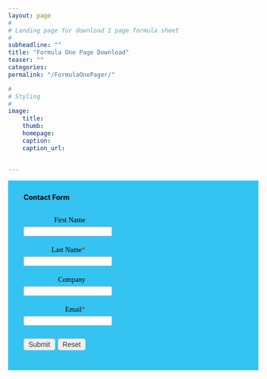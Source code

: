 ```yaml
---
layout: page
#
# Landing page for download 1 page formula sheet
#
subheadline: ""
title: "Formula One Page Download"
teaser: ""
categories:
permalink: "/FormulaOnePager/"

#
# Styling
#
image:
    title:
    thumb:
    homepage:
    caption:
    caption_url:


---
```


<!-- Note :
   - You can modify the font style and form style to suit your website.
   - Code lines with comments Do not remove this code are required for the form to work properly, make sure that you do not remove these lines of code.
   - The Mandatory check script can modified as to suit your business needs.
   - It is important that you test the modified form before going live.
'https://crm.zoho.eu/crm/WebToLeadForm'
   -->

   <!-- Note :
      - You can modify the font style and form style to suit your website.
      - Code lines with comments Do not remove this code are required for the form to work properly, make sure that you do not remove these lines of code.
      - The Mandatory check script can modified as to suit your business needs.
      - It is important that you test the modified form before going live.-->
   <div id='crmWebToEntityForm' class='zcwf_lblRight crmWebToEntityForm' style='background-color: #35C3F2;color: black;max-width: 600px;'>
     <meta name='viewport' content='width=device-width, initial-scale=1.0'>
      <META HTTP-EQUIV ='content-type' CONTENT='text/html;charset=UTF-8'>
      <form action='https://crm.zoho.eu/crm/WebToLeadForm' name=WebToLeads320819000000266556 method='POST' onSubmit='javascript:document.charset="UTF-8"; return checkMandatory320819000000266556()' accept-charset='UTF-8'>
    <input type='text' style='display:none;' name='xnQsjsdp' value='5e63d97a5a71d131b670531eaab98cc2ef64aaf86ffd53f9a32178e4bf92e5e9'/>
    <input type='hidden' name='zc_gad' id='zc_gad' value=''/>
    <input type='text' style='display:none;' name='xmIwtLD' value='ca31c2bff530fedc88aa9d5863e5bfa742086a1c33fd2882bb7a6a363ee99e15'/>
    <input type='text'  style='display:none;' name='actionType' value='TGVhZHM='/>
    <input type='text' style='display:none;' name='returnURL' value='http://localhost:/download/' />
   	 <!-- Do not remove this code. -->
   <style>
   html,body{
   	margin: 0px;
   }
   #crmWebToEntityForm.zcwf_lblRight {
   	width:100%;
   	padding: 25px;
   	margin: 0 auto;
   	box-sizing: border-box;
   }
   #crmWebToEntityForm.zcwf_lblRight * {
   	box-sizing: border-box;
   }
   #crmWebToEntityForm{text-align: left;}
   #crmWebToEntityForm * {
   	direction: ltr;
   }
   .zcwf_lblRight .zcwf_title {
   	word-wrap: break-word;
   	padding: 0px 6px 10px;
   	font-weight: bold;
   }
   .zcwf_lblRight .zcwf_col_fld input[type=text], .zcwf_lblRight .zcwf_col_fld textarea {
   	width: 60%;
   	border: 1px solid #ccc;
   	resize: vertical;
   	border-radius: 2px;
   	float: left;
   }
   .zcwf_lblRight .zcwf_col_lab {
   	width: 30%;
   	word-break: break-word;
   	padding: 0px 6px 0px;
   	margin-right: 10px;
   	margin-top: 5px;
   	float: left;
   	min-height: 1px;
   	text-align: right;
   }
   .zcwf_lblRight .zcwf_col_fld {
   	float: left;
   	width: 68%;
   	padding: 0px 6px 0px;
   	position: relative;
   	margin-top: 5px;
   }
   .zcwf_lblRight .zcwf_privacy{padding: 6px;}
   .zcwf_lblRight .wfrm_fld_dpNn{display: none;}
   .dIB{display: inline-block;}
   .zcwf_lblRight .zcwf_col_fld_slt {
   	width: 60%;
   	border: 1px solid #ccc;
   	background: #fff;
   	border-radius: 4px;
   	font-size: 14px;
   	float: left;
   	resize: vertical;
   }
   .zcwf_lblRight .zcwf_row:after, .zcwf_lblRight .zcwf_col_fld:after {
   	content: '';
   	display: table;
   	clear: both;
   }
   .zcwf_lblRight .zcwf_col_help {
   	float: left;
   	margin-left: 7px;
   	font-size: 14px;
   	max-width: 35%;
   	word-break: break-word;
   }
   .zcwf_lblRight .zcwf_help_icon {
   	cursor: pointer;
   	width: 16px;
   	height: 16px;
   	display: inline-block;
   	background: #fff;
   	border: 1px solid #ccc;
   	color: #ccc;
   	text-align: center;
   	font-size: 11px;
   	line-height: 16px;
   	font-weight: bold;
   	border-radius: 50%;
   }
   .zcwf_lblRight .zcwf_row {margin: 15px 0px;}
   .zcwf_lblRight .formsubmit {
   	margin-right: 5px;
   	cursor: pointer;
   	color: #333;
   	font-size: 14px;
   }
   .zcwf_lblRight .zcwf_privacy_txt {
   	color: rgb(0, 0, 0);
   	font-size: 14px;
   	font-family: Verdana;
   	display: inline-block;
   	vertical-align: top;
   	color: #333;
   	padding-top: 2px;
   	margin-left: 6px;
   }
   .zcwf_lblRight .zcwf_button {
   	font-size: 14px;
   	color: #333;
   	border: 1px solid #ccc;
   	padding: 3px 9px;
   	border-radius: 4px;
   	cursor: pointer;
   	max-width: 120px;
   	overflow: hidden;
   	text-overflow: ellipsis;
   	white-space: nowrap;
   }
   .zcwf_lblRight .zcwf_tooltip_over{
   	position: relative;
   }
   .zcwf_lblRight .zcwf_tooltip_ctn{
   	position: absolute;
   	background: #dedede;
   	padding: 3px 6px;
   	top: 3px;
   	border-radius: 4px;word-break: break-all;
   	min-width: 50px;
   	max-width: 150px;
   	color: #333;
   }
   .zcwf_lblRight .zcwf_ckbox{
   	float: left;
   }
   .zcwf_lblRight .zcwf_file{
   	width: 55%;
   	box-sizing: border-box;
   	float: left;
   }
   .clearB:after{
   	content:'';
   	display: block;
   	clear: both;
   }
   @media all and (max-width: 600px) {
   	.zcwf_lblRight .zcwf_col_lab, .zcwf_lblRight .zcwf_col_fld {
   		width: auto;
   		float: none !important;
   	}
   	.zcwf_lblRight .zcwf_col_help {width: 40%;}
   	.zcwf_lblRight.zcwf_rtl .zcwf_col_lab {text-align: left;}
   	.zcwf_lblRight.zcwf_rtl .zcwf_col_lab {text-align: right;}
   }
   </style>
   <div class='zcwf_title' style='max-width: 600px;color: black;'>Contact Form</div>
   <div class='zcwf_row'><div class='zcwf_col_lab' style='font-size:14px; font-family: Verdana;'><label for='First_Name'>First Name</label></div><div class='zcwf_col_fld'><input type='text' id='First_Name' name='First Name' maxlength='40'/><div class='zcwf_col_help'></div></div></div>
   <div class='zcwf_row'><div class='zcwf_col_lab' style='font-size:14px; font-family: Verdana;'><label for='Last_Name'>Last Name<span style='color:red;'>*</span></label></div><div class='zcwf_col_fld'><input type='text' id='Last_Name' name='Last Name' maxlength='80'/><div class='zcwf_col_help'></div></div></div>
   <div class='zcwf_row'><div class='zcwf_col_lab' style='font-size:14px; font-family: Verdana;'><label for='Company'>Company</label></div><div class='zcwf_col_fld'><input type='text' id='Company' name='Company' maxlength='100'/><div class='zcwf_col_help'></div></div></div>
   <div class='zcwf_row'><div class='zcwf_col_lab' style='font-size:14px; font-family: Verdana;'><label for='Email'>Email<span style='color:red;'>*</span></label></div><div class='zcwf_col_fld'><input type='text' ftype='email' id='Email' name='Email' maxlength='100'/><div class='zcwf_col_help'></div></div></div><div class='zcwf_row'><div class='zcwf_col_lab'></div><div class='zcwf_col_fld'><input type='submit' id='formsubmit' class='formsubmit zcwf_button' value='Submit' title='Submit'><input type='reset' class='zcwf_button' name='reset' value='Reset' title='Reset'></div></div>
   	<script>
    	  var mndFileds=new Array('Last Name','Email');
    	  var fldLangVal=new Array('Last Name','Email');
   		var name='';
   		var email='';
   	function validateEmail()
   	{
   		var emailFld = document.querySelectorAll('[ftype=email]');
   		var i;
   		for (i = 0; i < emailFld.length; i++)
   		{
   			var emailVal = emailFld[i].value;
   			if((emailVal.replace(/^\s+|\s+$/g, '')).length!=0 )
   			{
   				var atpos=emailVal.indexOf('@');
   				var dotpos=emailVal.lastIndexOf('.');
   				if (atpos<1 || dotpos<atpos+2 || dotpos+2>=emailVal.length)
   				{
   					alert('Please enter a valid email address. ');
   					emailFld[i].focus();
   					return false;
   				}
   			}
   		}
   		return true;
   	}

    	  function checkMandatory320819000000266556() {
   		for(i=0;i<mndFileds.length;i++) {
   		  var fieldObj=document.forms['WebToLeads320819000000266556'][mndFileds[i]];
   		  if(fieldObj) {
   			if (((fieldObj.value).replace(/^\s+|\s+$/g, '')).length==0) {
   			 if(fieldObj.type =='file')
   				{
   				 alert('Please select a file to upload.');
   				 fieldObj.focus();
   				 return false;
   				}
   			alert(fldLangVal[i] +' cannot be empty');
      	   	  	  fieldObj.focus();
      	   	  	  return false;
   			}  else if(fieldObj.nodeName=='SELECT') {
     	   	   	 if(fieldObj.options[fieldObj.selectedIndex].value=='-None-') {
   				alert(fldLangVal[i] +' cannot be none');
   				fieldObj.focus();
   				return false;
   			   }
   			} else if(fieldObj.type =='checkbox'){
    	 	 	 if(fieldObj.checked == false){
   				alert('Please accept  '+fldLangVal[i]);
   				fieldObj.focus();
   				return false;
   			   }
   			 }
   			 try {
   			     if(fieldObj.name == 'Last Name') {
   				name = fieldObj.value;
    	 	 	    }
   			} catch (e) {}
   		    }
   		}
   		if(!validateEmail()){return false;}
   		document.querySelector('.crmWebToEntityForm .formsubmit').setAttribute('disabled', true);
   	}

   function tooltipShow(el){
   	var tooltip = el.nextElementSibling;
   	var tooltipDisplay = tooltip.style.display;
   	if(tooltipDisplay == 'none'){
   		var allTooltip = document.getElementsByClassName('zcwf_tooltip_over');
   		for(i=0; i<allTooltip.length; i++){
   			allTooltip[i].style.display='none';
   		}
   		tooltip.style.display = 'block';
   	}else{
   		tooltip.style.display='none';
   	}
   }
   </script>
   	</form>


   </div>

